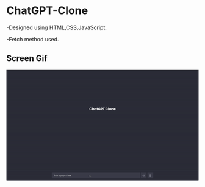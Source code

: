 # ChatGPT-Clone

-Designed using HTML,CSS,JavaScript.

-Fetch method used.

## Screen Gif

<img src="screen.gif" />
